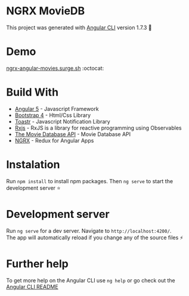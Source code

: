 # NGRX MovieDB

This project was generated with  [Angular CLI](https://github.com/angular/angular-cli) version 1.7.3  :trident:

# Demo

[ngrx-angular-movies.surge.sh](ngrx-angular-movies.surge.sh)   :octocat:

# Build With

* [Angular 5](https://angular.io/) - Javascript Framework  
* [Bootstrap 4](https://getbootstrap.com/docs/4.1/getting-started/introduction/) - Html/Css Library  
* [Toastr](https://github.com/CodeSeven/toastr) - Javascript Notification Library  
* [Rxjs](http://reactivex.io/rxjs/) - RxJS is a library for reactive programming using Observables  
* [The Movie Database API](https://www.themoviedb.org/) - Movie Database API 
* [NGRX]( https://github.com/ngrx/platform) - Redux for Angular Apps

# Instalation

Run `npm install` to install npm packages. Then `ng serve` to start the development server  :star:

# Development server

Run `ng serve` for a dev server. Navigate to `http://localhost:4200/`.  
The app will automatically reload if you change any of the source files  :zap:

# Further help

To get more help on the Angular CLI use `ng help` or go check out the [Angular CLI README](https://github.com/angular/angular-cli/blob/master/README.md)  
